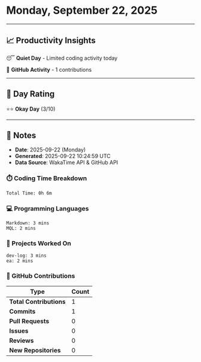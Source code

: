 # Monday, September 22, 2025

---

## 📈 Productivity Insights

😴 **Quiet Day** - Limited coding activity today

📝 **GitHub Activity** - 1 contributions

---

## 🎯 Day Rating

⭐⭐ **Okay Day** (3/10)

---

## 📝 Notes

- **Date**: 2025-09-22 (Monday)
- **Generated**: 2025-09-22 10:24:59 UTC
- **Data Source**: WakaTime API & GitHub API


### ⏱️ Coding Time Breakdown

```
Total Time: 0h 6m
```

### 💻 Programming Languages

```
Markdown: 3 mins
MQL: 2 mins
```

### 📂 Projects Worked On

```
dev-log: 3 mins
ea: 2 mins

```


### 🐙 GitHub Contributions

| Type | Count |
|------|-------|
| **Total Contributions** | 1 |
| **Commits** | 1 |
| **Pull Requests** | 0 |
| **Issues** | 0 |
| **Reviews** | 0 |
| **New Repositories** | 0 |

